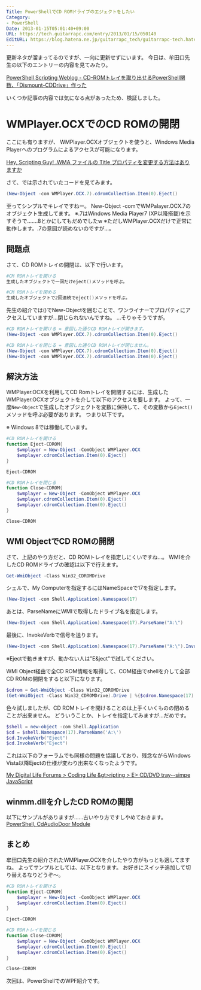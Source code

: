 ```yaml
---
Title: PowerShellでCD ROMドライブのエジェクトをしたい
Category:
- PowerShell
Date: 2013-01-15T05:01:40+09:00
URL: https://tech.guitarrapc.com/entry/2013/01/15/050140
EditURL: https://blog.hatena.ne.jp/guitarrapc_tech/guitarrapc-tech.hatenablog.com/atom/entry/6802418398340376727
---
```


<!--
Date: 2013-01-15T05:01:40+09:00
URL: https://tech.guitarrapc.com/entry/2013/01/15/050140
-->

更新ネタが溜まってるのですが、一向に更新せずにいます。
今日は、牟田口先生の以下のエントリーの内容を見てみたり。

[PowerShell Scripting Weblog - CD-ROMトレイを取り出せるPowerShell関数、「Dismount-CDDrive」作った](http://winscript.jp/powershell/258)

いくつか記事の内容では気になる点があったため、検証しました。



# WMPlayer.OCXでのCD ROMの開閉
ここにも有りますが、
WMPlayer.OCXオブジェクトを使うと、Windows Media Playerへのプログラムによるアクセスが可能になります。

[Hey, Scripting Guy! .WMA ファイルの Title プロパティを変更する方法はありますか](http://gallery.technet.microsoft.com/scriptcenter/87f67063-f474-46a0-8616-9a76e6e8dbcd)

さて、では示されていたコードを見てみます。

```ps1
(New-Object -com WMPlayer.OCX.7).cdromCollection.Item(0).Eject()
```

至ってシンプルでキレイですねー。
New-Object -comでWMPalayer.OCX.7のオブジェクト生成してます。
※.7はWindows Media Player7 (XP以降搭載)を示すそうで…….8とかにしてもだめでしたw
※ただしWMPlayer.OCXだけで正常に動作します。.7の意図が読めないのですが…。

## 問題点
さて、CD ROMトレイの開閉は、以下で行います。

```ps1
#CM ROMトレイを開ける
生成したオブジェクトで一回だけeject()メソッドを呼ぶ。

#CM ROMトレイを閉める
生成したオブジェクトで2回連続でeject()メソッドを呼ぶ。
```


先生の紹介では()でNew-Objectを囲むことで、ワンライナーでプロパティにアクセスしていますが…閉じられないんですね。
…そりゃそうですが。

```ps1
#CD ROMトレイを開ける = 意図した通りCD ROMトレイが開きます。
(New-Object -com WMPlayer.OCX.7).cdromCollection.Item(0).Eject()
```



```ps1
#CD ROMトレイを閉じる = 意図した通りCD ROMトレイが閉じません。
(New-Object -com WMPlayer.OCX.7).cdromCollection.Item(0).Eject()
(New-Object -com WMPlayer.OCX.7).cdromCollection.Item(0).Eject()
```


## 解決方法

WMPlayer.OCXを利用してCD Romトレイを開閉するには、生成したWMPlayer.OCXオブジェクトを介して以下のアクセスを要します。
よって、一度`New-Object`で生成したオブジェクトを変数に保持して、その変数から`Eject()`メソッドを呼ぶ必要があります。
つまり以下です。

※ Windows 8では稼働しています。

```ps1
#CD ROMトレイを開ける
function Eject-CDROM{
    $wmplayer = New-Object -ComObject WMPlayer.OCX
    $wmplayer.cdromCollection.Item(0).Eject()
}

Eject-CDROM
```



```ps1
#CD ROMトレイを閉じる
function Close-CDROM{
    $wmplayer = New-Object -ComObject WMPlayer.OCX
    $wmplayer.cdromCollection.Item(0).Eject()
    $wmplayer.cdromCollection.Item(0).Eject()
}

Close-CDROM
```



## WMI ObjectでCD ROMの開閉
さて、上記のやり方だと、CD ROMトレイを指定しにくいですね…。
WMIを介したCD ROMドライブの確認は以下で行えます。

```ps1
Get-WmiObject -Class Win32_CDROMDrive
```

シェルで、My Computerを指定するにはNameSpaceで17を指定します。

```ps1
(New-Object -com Shell.Application).Namespace(17)
```

あとは、ParseNameにWMIで取得したドライブ名を指定します。

```ps1
(New-Object -com Shell.Application).Namespace(17).ParseName("A:\")
```

最後に、InvokeVerbで信号を送ります。

```ps1
(New-Object -com Shell.Application).Namespace(17).ParseName("A:\").InvokeVerb("Eject")
```

※Ejectで動きますが、動かない人は"E&ject"で試してください。

WMI Object経由で全CD ROM情報を取得して、COM経由でshellを介して全部CD ROMの開閉をすると以下になります。

```ps1
$cdrom = Get-WmiObject -Class Win32_CDROMDrive
(Get-WmiObject -Class Win32_CDROMDrive).Drive | %{$cdrom.Namespace(17).ParseName($_).InvokeVerb("Eject")}
```

色々試しましたが、CD ROMトレイを開けることのは上手くいくものの閉めることが出来ません。
どういうことか、トレイを指定してみますが…だめです。

```ps1
$shell = new-object -com Shell.Application
$cd = $shell.Namespace(17).ParseName('A:\')
$cd.InvokeVerb("Eject")
$cd.InvokeVerb("Eject")
```

これは以下のフォーラムでも同様の問題を協議しており、残念ながらWindows Vista以降Ejectの仕様が変わり出来なくなったようです。

[My Digital Life Forums > Coding Life &gt>ripting > E> CD/DVD tray--simpe JavaScript](http://forums.mydigitallife.info/archive/index.php/t-26837.html?s=6ad5eef53413628152f419f4f876d626)

## winmm.dllを介したCD ROMの開閉
以下にサンプルがありますが……古いやり方ですしやめておきます。
[PowerShell, CdAudioDoor Module](http://thepowershellguy.com/blogs/posh/archive/2008/08/04/powershell.aspx)


## まとめ
牟田口先生の紹介されたWMPlayer.OCXを介したやり方がもっとも適してますね。
よってサンプルとしては、以下となります。
お好きにスイッチ追加して切り替えるなりどうぞ～。

```ps1
#CD ROMトレイを開ける
function Eject-CDROM{
    $wmplayer = New-Object -ComObject WMPlayer.OCX
    $wmplayer.cdromCollection.Item(0).Eject()
}

Eject-CDROM
```



```ps1
#CD ROMトレイを閉じる
function Close-CDROM{
    $wmplayer = New-Object -ComObject WMPlayer.OCX
    $wmplayer.cdromCollection.Item(0).Eject()
    $wmplayer.cdromCollection.Item(0).Eject()
}

Close-CDROM
```


次回は、PowerShellでのWPF紹介です。
